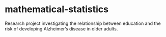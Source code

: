 # mathematical-statistics
Research project investigating the relationship between education and the risk of developing Alzheimer’s disease in older adults.
